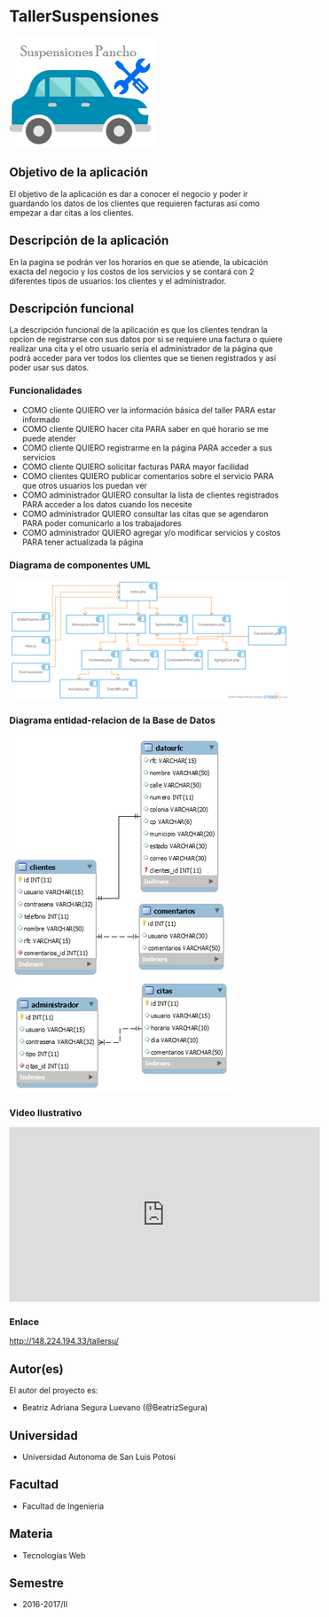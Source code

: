 # TallerSuspensiones

![Logo](docs/logo.png)

## Objetivo de la aplicación
El objetivo de la aplicación es dar a conocer el negocio y poder ir guardando los datos de los clientes que requieren facturas así como empezar a dar citas a los clientes.

## Descripción de la aplicación
En la pagina se podrán ver los horarios en que se atiende, la ubicación exacta del negocio y los costos de los servicios y se contará con 2 diferentes tipos de usuarios: los clientes y el administrador.

## Descripción funcional
La descripción funcional de la aplicación es que los clientes tendran la opcion de registrarse con sus datos por si se requiere una factura o quiere realizar una cita y el otro usuario sería el administrador de la página que podrá acceder para ver todos los clientes que se tienen registrados y así poder usar sus datos. 

### Funcionalidades
- COMO cliente QUIERO ver la información básica del taller PARA estar informado
- COMO cliente QUIERO hacer cita PARA saber en qué horario se me puede atender 
- COMO cliente QUIERO registrarme en la página PARA acceder a sus servicios
- COMO cliente QUIERO solicitar facturas PARA mayor facilidad
- COMO clientes QUIERO publicar comentarios sobre el servicio PARA que otros usuarios los puedan ver 
- COMO administrador QUIERO consultar la lista de clientes registrados PARA acceder a los datos cuando los necesite 
- COMO administrador QUIERO consultar las citas que se agendaron PARA poder comunicarlo a los trabajadores 
- COMO administrador QUIERO agregar y/o modificar servicios y costos PARA tener actualizada la página

### Diagrama de componentes UML
![UML](docs/UML2.png)

### Diagrama entidad-relacion de la Base de Datos
![SQL](docs/sql.png)

### Video Ilustrativo
<iframe width="560" height="315" src="https://www.youtube.com/embed/A-IdBczeAsg" frameborder="0" allowfullscreen></iframe>

### Enlace
http://148.224.194.33/tallersu/

## Autor(es)
El autor del proyecto es:
- Beatriz Adriana Segura Luevano (@BeatrizSegura)

## Universidad
- Universidad Autonoma de San Luis Potosi

## Facultad
- Facultad de Ingenieria

## Materia
- Tecnologías Web

## Semestre
- 2016-2017/II

